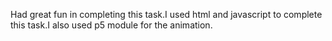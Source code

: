 Had great fun in completing this task.I used html and javascript to complete this task.I also used p5 module for the animation.
